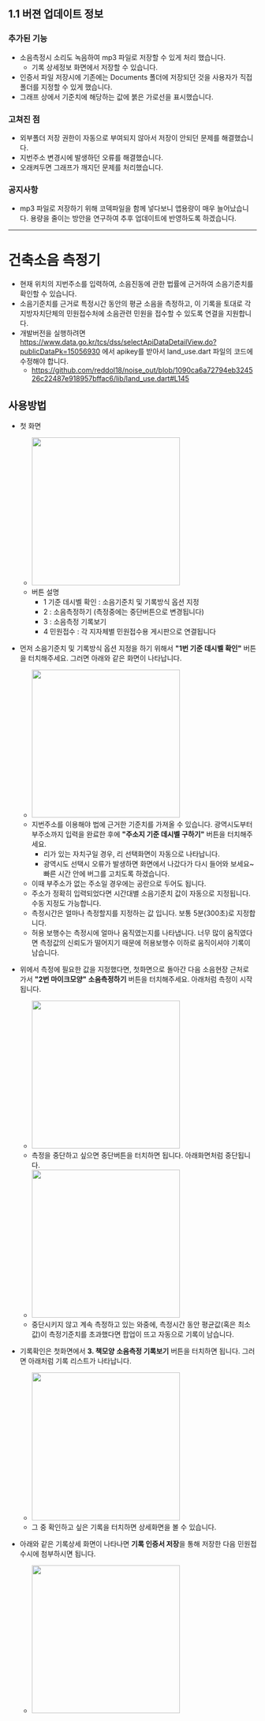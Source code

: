 ## 1.1 버젼 업데이트 정보
### 추가된 기능
- 소음측정시 소리도 녹음하여 mp3 파일로 저장할 수 있게 처리 했습니다.
  -  기록 상세정보 화면에서 저장할 수 있습니다.
- 인증서 파일 저장시에 기존에는 Documents 폴더에 저장되던 것을 사용자가 직접 폴더를 지정할 수 있게 했습니다.
- 그래프 상에서 기준치에 해당하는 값에 붉은 가로선을 표시했습니다.

### 고쳐진 점
- 외부폴더 저장 권한이 자동으로 부여되지 않아서 저장이 안되던 문제를 해결했습니다.
- 지번주소 변경시에 발생하던 오류를 해결했습니다.
- 오래켜두면 그래프가 깨지던 문제를 처리했습니다.

### 공지사항
- mp3 파일로 저장하기 위해 코덱파일을 함께 넣다보니 앱용량이 매우 늘어났습니다. 용량을 줄이는 방안을 연구하여 추후 업데이트에 반영하도록 하겠습니다.

-------------------------------------------------

# 건축소음 측정기

- 현재 위치의 지번주소를 입력하여, 소음진동에 관한 법률에 근거하여 소음기준치를 확인할 수 있습니다.
- 소음기준치를 근거로 특정시간 동안의 평균 소음을 측정하고, 이 기록을 토대로 각 지방자치단체의 민원접수처에 소음관련 민원을 접수할 수 있도록 연결을 지원합니다.
- 개발버전을 실행하려면 https://www.data.go.kr/tcs/dss/selectApiDataDetailView.do?publicDataPk=15056930 에서 apikey를 받아서 land_use.dart 파일의 코드에 수정해야 합니다.
  - https://github.com/reddol18/noise_out/blob/1090ca6a72794eb324526c22487e918957bffac6/lib/land_use.dart#L145

## 사용방법

- 첫 화면

  - <img src="https://user-images.githubusercontent.com/15623847/191277014-648b3d54-2e8b-4541-a507-4defd54dee81.jpg" width="300"/>
  - 버튼 설명
    - 1 기준 데시벨 확인 : 소음기준치 및 기록방식 옵션 지정
    - 2 : 소음측정하기 (측정중에는 중단버튼으로 변경됩니다)
    - 3 : 소음측정 기록보기
    - 4 민원접수 : 각 지자체별 민원접수용 게시판으로 연결됩니다

- 먼저 소음기준치 및 기록방식 옵션 지정을 하기 위해서 **"1번 기준 데시벨 확인"** 버튼을 터치해주세요. 그러면 아래와 같은 화면이 나타납니다.
  
  - <img src="https://user-images.githubusercontent.com/15623847/191277907-3d402499-94e8-4754-aded-5ac223b0b3f2.jpg" width="300"/>
  - 지번주소를 이용해야 법에 근거한 기준치를 가져올 수 있습니다. 광역시도부터 부주소까지 입력을 완료한 후에 **"주소지 기준 데시벨 구하기"** 버튼을 터치해주세요.
    - 리가 있는 자치구일 경우, 리 선택화면이 자동으로 나타납니다.
    - 광역시도 선택시 오류가 발생하면 화면에서 나갔다가 다시 들어와 보세요~ 빠른 시간 안에 버그를 고치도록 하겠습니다.
  - 이때 부주소가 없는 주소일 경우에는 공란으로 두어도 됩니다.
  - 주소가 정확히 입력되었다면 시간대별 소음기준치 값이 자동으로 지정됩니다. 수동 지정도 가능합니다.
  - 측정시간은 얼마나 측정할지를 지정하는 값 입니다. 보통 5분(300초)로 지정합니다.
  - 허용 보행수는 측정시에 얼마나 움직였는지를 나타냅니다. 너무 많이 움직였다면 측정값의 신뢰도가 떨어지기 때문에 허용보행수 이하로 움직이셔야 기록이 남습니다.
  
- 위에서 측정에 필요한 값을 지정했다면, 첫화면으로 돌아간 다음 소음현장 근처로 가서 **"2번 마이크모양"** **소음측정하기** 버튼을 터치해주세요. 아래처럼 측정이 시작됩니다.

  - <img src="https://user-images.githubusercontent.com/15623847/191279321-3caef235-0c4b-489a-95b5-a066b4bd33bb.jpg" width="300"/>
  - 측정을 중단하고 싶으면 중단버튼을 터치하면 됩니다. 아래화면처럼 중단됩니다.
  - <img src="https://user-images.githubusercontent.com/15623847/191279484-28beb46f-5842-48c3-bbb1-4eb5d56eec0c.jpg" width="300"/>
  - 중단시키지 않고 계속 측정하고 있는 와중에, 측정시간 동안 평균값(혹은 최소값)이 측정기준치를 초과했다면 팝업이 뜨고 자동으로 기록이 남습니다.
  
- 기록확인은 첫화면에서 **3. 책모양** **소음측정 기록보기** 버튼을 터치하면 됩니다. 그러면 아래처럼 기록 리스트가 나타납니다.

  - <img src="https://user-images.githubusercontent.com/15623847/191279931-61245642-7a3d-4d19-aca3-7b1ee8d30913.jpg" width="300"/>
  - 그 중 확인하고 싶은 기록을 터치하면 상세화면을 볼 수 있습니다.
  
- 아래와 같은 기록상세 화면이 나타나면 **기록 인증서 저장**을 통해 저장한 다음 민원접수시에 첨부하시면 됩니다.

  - <img src="https://user-images.githubusercontent.com/15623847/191280202-23631c86-ad45-4218-9a77-98c9f11075e6.jpg" width="300"/>

